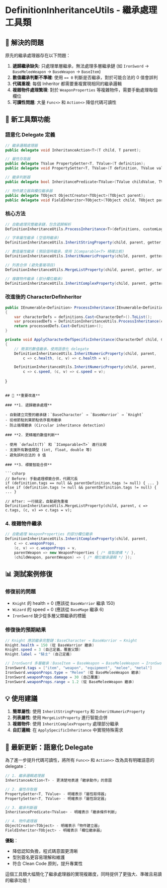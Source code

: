 # DefinitionInheritanceUtils - 繼承處理工具類

## 🎯 **解決的問題**

原先的繼承處理器存在以下問題：

1. **遞歸繼承缺失**: 只處理單層繼承，無法處理多層繼承鏈 (如 `IronSword` → `BaseMeleeWeapon` → `BaseWeapon` → `BaseItem`)
2. **數值繼承判斷不準確**: 使用 `== 0` 判斷是否繼承，對於可能合法的 0 值會誤判
3. **代碼重複**: 每個 Inheritor 都需要重複實現相同的繼承邏輯
4. **複雜物件處理繁瑣**: 對於 `WeaponProperties` 等複雜物件，需要手動處理每個欄位
5. **可讀性問題**: 大量 `Func<>` 和 `Action<>` 降低代碼可讀性

## 🔧 **新工具類功能**

### **語意化 Delegate 定義**

```csharp
// 繼承邏輯處理器
public delegate void InheritanceAction<T>(T child, T parent);

// 屬性存取器
public delegate TValue PropertyGetter<T, TValue>(T definition);
public delegate void PropertySetter<T, TValue>(T definition, TValue value);

// 繼承判斷器
public delegate bool InheritancePredicate<TValue>(TValue childValue, TValue parentValue);

// 物件建立器與欄位繼承器
public delegate TObject ObjectCreator<TObject>(TObject parent);
public delegate void FieldInheritor<TObject>(TObject child, TObject parent);
```

### **核心方法**

```csharp
// 自動處理完整繼承鏈，包含遞歸解析
DefinitionInheritanceUtils.ProcessInheritance<T>(definitions, customLogic)

// 字串屬性繼承 (空值時繼承)
DefinitionInheritanceUtils.InheritStringProperty(child, parent, getter, setter)

// 數值屬性繼承 (預設值時繼承，使用 IComparable<T> 精確比較)
DefinitionInheritanceUtils.InheritNumericProperty(child, parent, getter, setter)

// 列表合併 (避免重複項目)
DefinitionInheritanceUtils.MergeListProperty(child, parent, getter, setter)

// 複雜物件繼承 (部分欄位繼承)
DefinitionInheritanceUtils.InheritComplexProperty(child, parent, getter, setter, createNew, inheritFields)
```

### **改進後的 CharacterDefInheritor**

```csharp
public IEnumerable<Definition> ProcessInheritance(IEnumerable<Definition> definitions)
{
    var characterDefs = definitions.Cast<CharacterDef>().ToList();
    var processedDefs = DefinitionInheritanceUtils.ProcessInheritance(characterDefs, ApplyCharacterDefSpecificInheritance);
    return processedDefs.Cast<Definition>();
}

private void ApplyCharacterDefSpecificInheritance(CharacterDef child, CharacterDef parent)
{
    // 簡潔的數值繼承，使用語意化 delegate
    DefinitionInheritanceUtils.InheritNumericProperty(child, parent,
        c => c.health, (c, v) => c.health = v);

    DefinitionInheritanceUtils.InheritNumericProperty(child, parent,
        c => c.speed, (c, v) => c.speed = v);
```

}

````

## 🚀 **重要改進**

### **1. 遞歸繼承處理**

- 自動建立完整的繼承鏈：`BaseCharacter` → `BaseWarrior` → `Knight`
- 從根節點到葉節點依序套用繼承
- 防止循環繼承 (Circular inheritance detection)

### **2. 更精確的數值判斷**

- 使用 `default(T)` 和 `IComparable<T>` 進行比較
- 支援所有數值類型 (int, float, double 等)
- 避免誤判合法的 0 值

### **3. 標籤智能合併**

```csharp
// Before: 手動處理標籤合併，代碼冗長
if (definition.tags == null && parentDefinition.tags != null) { ... }
else if (definition.tags != null && parentDefinition.tags != null) { ... }

// After: 一行搞定，自動避免重複
DefinitionInheritanceUtils.MergeListProperty(child, parent, c => c.tags, (c, v) => c.tags = v);
````

### **4. 複雜物件繼承**

```csharp
// 自動處理 WeaponProperties 的部分欄位繼承
DefinitionInheritanceUtils.InheritComplexProperty(child, parent,
    c => c.weaponProps,
    (c, v) => c.weaponProps = v,
    parentWeapon => new WeaponProperties { /* 複製建構 */ },
    (childWeapon, parentWeapon) => { /* 欄位繼承邏輯 */ });
```

## 📊 **測試案例修復**

### **修復前的問題**

- `Knight` 的 health = 0 (應該從 `BaseWarrior` 繼承 150)
- `Wizard` 的 speed = 0 (應該從 `BaseMage` 繼承 6)
- `IronSword` 缺少從多層父類繼承的標籤

### **修復後的預期結果**

```csharp
// Knight 應該繼承完整鏈：BaseCharacter → BaseWarrior → Knight
Knight.health = 150 (從 BaseWarrior 繼承)
Knight.speed = 3 (自己定義，覆蓋父類)
Knight.label = "騎士" (自己定義)

// IronSword 多層繼承：BaseItem → BaseWeapon → BaseMeleeWeapon → IronSword
IronSword.tags = ["item", "weapon", "equipment", "melee", "metal"]
IronSword.weaponProps.type = "Melee" (從 BaseMeleeWeapon 繼承)
IronSword.weaponProps.damage = 30 (自己覆蓋)
IronSword.weaponProps.range = 1.2 (從 BaseMeleeWeapon 繼承)
```

## 💡 **使用建議**

1. **簡單屬性**: 使用 `InheritStringProperty` 和 `InheritNumericProperty`
2. **列表屬性**: 使用 `MergeListProperty` 進行智能合併
3. **複雜物件**: 使用 `InheritComplexProperty` 處理部分繼承
4. **自訂邏輯**: 在 `ApplySpecificInheritance` 中實現特殊需求

## 🔄 **最新更新：語意化 Delegate**

為了進一步提升代碼可讀性，將所有 `Func<>` 和 `Action<>` 改為具有明確語意的 delegate：

```csharp
// 1. 繼承邏輯處理器
InheritanceAction<T> - 更清楚地表達「繼承動作」的意圖

// 2. 屬性存取器
PropertyGetter<T, TValue> - 明確表示「屬性取得器」
PropertySetter<T, TValue> - 明確表示「屬性設定器」

// 3. 繼承判斷器
InheritancePredicate<TValue> - 明確表示「繼承條件判斷」

// 4. 物件處理器
ObjectCreator<TObject> - 明確表示「物件建立器」
FieldInheritor<TObject> - 明確表示「欄位繼承器」
```

**優點**：

- 降低認知負擔，程式碼意圖更清晰
- 型別簽名更容易理解和維護
- 符合 Clean Code 原則，提升專業性

這個工具類大幅簡化了繼承處理器的實現複雜度，同時提供了更強大、準確且易讀的繼承功能！
